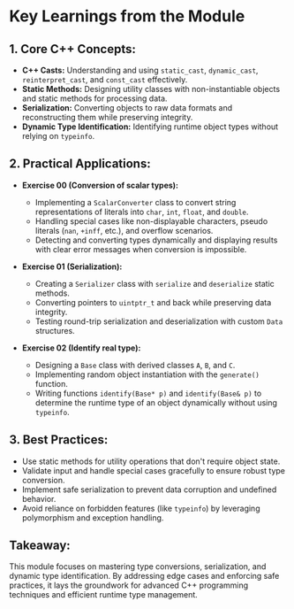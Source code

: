 # Key Learnings from the Module

## 1. Core C++ Concepts:
- **C++ Casts:** Understanding and using `static_cast`, `dynamic_cast`, `reinterpret_cast`, and `const_cast` effectively.
- **Static Methods:** Designing utility classes with non-instantiable objects and static methods for processing data.
- **Serialization:** Converting objects to raw data formats and reconstructing them while preserving integrity.
- **Dynamic Type Identification:** Identifying runtime object types without relying on `typeinfo`.

## 2. Practical Applications:

- **Exercise 00 (Conversion of scalar types):**
  - Implementing a `ScalarConverter` class to convert string representations of literals into `char`, `int`, `float`, and `double`.
  - Handling special cases like non-displayable characters, pseudo literals (`nan`, `+inff`, etc.), and overflow scenarios.
  - Detecting and converting types dynamically and displaying results with clear error messages when conversion is impossible.

- **Exercise 01 (Serialization):**
  - Creating a `Serializer` class with `serialize` and `deserialize` static methods.
  - Converting pointers to `uintptr_t` and back while preserving data integrity.
  - Testing round-trip serialization and deserialization with custom `Data` structures.

- **Exercise 02 (Identify real type):**
  - Designing a `Base` class with derived classes `A`, `B`, and `C`.
  - Implementing random object instantiation with the `generate()` function.
  - Writing functions `identify(Base* p)` and `identify(Base& p)` to determine the runtime type of an object dynamically without using `typeinfo`.

## 3. Best Practices:
- Use static methods for utility operations that don't require object state.
- Validate input and handle special cases gracefully to ensure robust type conversion.
- Implement safe serialization to prevent data corruption and undefined behavior.
- Avoid reliance on forbidden features (like `typeinfo`) by leveraging polymorphism and exception handling.

## Takeaway:
This module focuses on mastering type conversions, serialization, and dynamic type identification. By addressing edge cases and enforcing safe practices, it lays the groundwork for advanced C++ programming techniques and efficient runtime type management.
